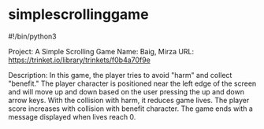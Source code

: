 # simplescrollinggame

#!/bin/python3

Project: A Simple Scrolling Game
Name:  Baig, Mirza
URL: https://trinket.io/library/trinkets/f0b4a70f9e

Description: In this game, the player tries to avoid "harm" and collect "benefit." 
The player character is positioned near the left edge of the screen and will move up
and down based on the user pressing the up and down arrow keys. With the collision with harm,
it reduces game lives. The player score increases with collision with benefit character.
The game ends with a message displayed when lives reach 0. 

